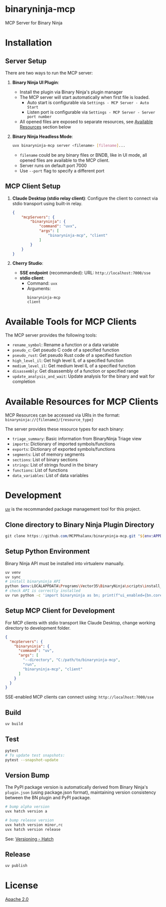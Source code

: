 # binaryninja-mcp

MCP Server for Binary Ninja

# Installation

## Server Setup

There are two ways to run the MCP server:

1. **Binary Ninja UI Plugin**:
   - Install the plugin via Binary Ninja's plugin manager
   - The MCP server will start automatically when first file is loaded.
     - Auto start is configurable via `Settings - MCP Server - Auto Start`
     - Listen port is configurable via `Settings - MCP Server - Server port number`
   - All opened files are exposed to separate resources, see [Available Resources](README.md#available-resources) section below

2. **Binary Ninja Headless Mode**:
   ```bash
   uvx binaryninja-mcp server <filename> [filename]...
   ```
   - `filename` could be any binary files or BNDB, like in UI mode, all opened files are available to the MCP client.
   - Server runs on default port 7000
   - Use `--port` flag to specify a different port


## MCP Client Setup

1. **Claude Desktop (stdio relay client)**:
   Configure the client to connect via stdio transport using built-in relay.

   ```json
   {
       "mcpServers": {
           "binaryninja": {
               "command": "uvx",
               "args": [
                   "binaryninja-mcp", "client"
               ]
           }
       }
   }
   ```


2. **Cherry Studio**:
   - **SSE endpoint** (recommanded): URL: `http://localhost:7000/sse`
   - **stdio client**:
      - Command: `uvx`
      - Arguments:
        ```
        binaryninja-mcp
        client
        ```

# Available Tools for MCP Clients

The MCP server provides the following tools:

- `rename_symbol`: Rename a function or a data variable
- `pseudo_c`: Get pseudo C code of a specified function
- `pseudo_rust`: Get pseudo Rust code of a specified function
- `high_level_il`: Get high level IL of a specified function
- `medium_level_il`: Get medium level IL of a specified function
- `disassembly`: Get disassembly of a function or specified range
- `update_analysis_and_wait`: Update analysis for the binary and wait for completion

# Available Resources for MCP Clients

MCP Resources can be accessed via URIs in the format:
`binaryninja://{filename}/{resource_type}`

The server provides these resource types for each binary:

- `triage_summary`: Basic information from BinaryNinja Triage view
- `imports`: Dictionary of imported symbols/functions
- `exports`: Dictionary of exported symbols/functions
- `segments`: List of memory segments
- `sections`: List of binary sections
- `strings`: List of strings found in the binary
- `functions`: List of functions
- `data_variables`: List of data variables

# Development

[uv](https://github.com/astral-sh/uv) is the recommanded package management tool for this project.

## Clone directory to Binary Ninja Plugin Directory

```powershell
git clone https://github.com/MCPPhalanx/binaryninja-mcp.git "${env:APPDATA}\Binary Ninja\plugins\MCPPhalanx_binaryninja_mcp"
```

## Setup Python Environment

Binary Ninja API must be installed into virtualenv manually.

```bash
uv venv
uv sync
# install binaryninja API
python $env:LOCALAPPDATA\Programs\Vector35\BinaryNinja\scripts\install_api.py
# check API is correctly installed
uv run python -c 'import binaryninja as bn; print(f"ui_enabled={bn.core_ui_enabled()}")'
```

## Setup MCP Client for Development

For MCP clients with stdio transport like Claude Desktop, change working directory to development folder.

```json
{
  "mcpServers": {
    "binaryninja": {
      "command": "uv",
      "args": [
        "--directory", "C:/path/to/binaryninja-mcp",
        "run",
        "binaryninja-mcp", "client"
      ]
    }
  }
}
```

SSE-enabled MCP clients can connect using: `http://localhost:7000/sse`

## Build
```bash
uv build
```

## Test
```bash
pytest
# To update test snapshots:
pytest --snapshot-update
```

## Version Bump

The PyPI package version is automatically derived from Binary Ninja's `plugin.json` (using package.json format), maintaining version consistency between the BN plugin and PyPI package.

```bash
# bump alpha version
uvx hatch version a

# bump release version
uvx hatch version minor,rc
uvx hatch version release
```
See: [Versioning - Hatch](https://hatch.pypa.io/1.12/version/)

## Release
```bash
uv publish
```

# License
[Apache 2.0](LICENSE)
